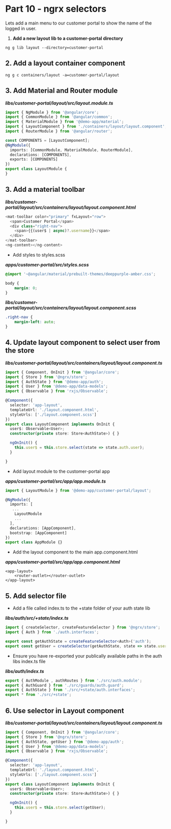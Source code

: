 # Part 10 - ngrx selectors

Lets add a main menu to our customer portal to show the name of the logged in user.

1. **Add a new layout lib to a customer-portal directory**

```text
ng g lib layout --directory=customer-portal
```

## 2. Add a layout container component

```text
ng g c containers/layout -a=customer-portal/layout
```

## 3. Add Material and Router module

_**libs/customer-portal/layout/src/layout.module.ts**_

```typescript
import { NgModule } from '@angular/core';
import { CommonModule } from '@angular/common';
import { MaterialModule } from '@demo-app/material';
import { LayoutComponent } from './containers/layout/layout.component';
import { RouterModule } from '@angular/router';

const COMPONENTS = [LayoutComponent];
@NgModule({
  imports: [CommonModule, MaterialModule, RouterModule],
  declarations: [COMPONENTS],
  exports: [COMPONENTS]
})
export class LayoutModule {
}
```

## 3. Add a material toolbar

_**libs/customer-portal/layout/src/containers/layout/layout.component.html**_

```typescript
<mat-toolbar color="primary" fxLayout="row">
  <span>Customer Portal</span>
  <div class="right-nav">
    <span>{{(user$ | async)?.username}}</span>
  </div>
</mat-toolbar>
<ng-content></ng-content>
```

* Add styles to styles.scss

_**apps/customer-portal/src/styles.scss**_

```css
@import '~@angular/material/prebuilt-themes/deeppurple-amber.css';

body {
    margin: 0;
}
```

_**libs/customer-portal/layout/src/containers/layout/layout.component.scss**_

```css
.right-nav {
    margin-left: auto;
}
```

## 4. Update layout component to select user from the store

_**libs/customer-portal/layout/src/containers/layout/layout.component.ts**_

```typescript
import { Component, OnInit } from '@angular/core';
import { Store } from '@ngrx/store';
import { AuthState } from '@demo-app/auth';
import { User } from '@demo-app/data-models';
import { Observable } from 'rxjs/Observable';

@Component({
  selector: 'app-layout',
  templateUrl: './layout.component.html',
  styleUrls: ['./layout.component.scss']
})
export class LayoutComponent implements OnInit {
  user$: Observable<User>;
  constructor(private store: Store<AuthState>) { }

  ngOnInit() {
    this.user$ = this.store.select(state => state.auth.user);
  }

}
```

* Add layout module to the customer-portal app

_**apps/customer-portal/src/app/app.module.ts**_

```typescript
import { LayoutModule } from '@demo-app/customer-portal/layout';

@NgModule({
  imports: [
   ...
    LayoutModule
    ...
  ],
  declarations: [AppComponent],
  bootstrap: [AppComponent]
})
export class AppModule {}
```

* Add the layout component to the main app.component.html

_**apps/customer-portal/src/app/app.component.html**_

```markup
<app-layout>
    <router-outlet></router-outlet>
</app-layout>
```

## 5. Add selector file

* Add a file called index.ts to the +state folder of your auth state lib

_**libs/auth/src/+state/index.ts**_

```typescript
import { createSelector, createFeatureSelector } from '@ngrx/store';
import { Auth } from './auth.interfaces';

export const getAuthState = createFeatureSelector<Auth>('auth');
export const getUser = createSelector(getAuthState, state => state.user);
```

* Ensure you have re-exported your publically available paths in the auth libs index.ts file

_**libs/auth/index.ts**_

```typescript
export { AuthModule , authRoutes } from './src/auth.module';
export { AuthGuard } from './src/guards/auth.guard';
export { AuthState } from './src/+state/auth.interfaces';
export * from './src/+state';
```

## 6. Use selector in Layout component

_**libs/customer-portal/layout/src/containers/layout/layout.component.ts**_

```typescript
import { Component, OnInit } from '@angular/core';
import { Store } from '@ngrx/store';
import { AuthState, getUser } from '@demo-app/auth';
import { User } from '@demo-app/data-models';
import { Observable } from 'rxjs/Observable';

@Component({
  selector: 'app-layout',
  templateUrl: './layout.component.html',
  styleUrls: ['./layout.component.scss']
})
export class LayoutComponent implements OnInit {
  user$: Observable<User>;
  constructor(private store: Store<AuthState>) { }

  ngOnInit() {
    this.user$ = this.store.select(getUser);
  }

}
```

